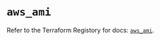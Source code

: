 # `aws_ami`

Refer to the Terraform Registory for docs: [`aws_ami`](https://registry.terraform.io/providers/hashicorp/aws/5.23.0/docs/resources/ami).
